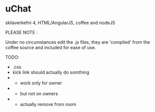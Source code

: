 uChat
=====

skilaverkefni 4, HTML/AngularJS, coffee and nodeJS

PLEASE NOTE :

Under no circumstances edit the .js files, they are 'compiled' from the coffee source and included for ease of use.


TODO:

 * .css
 * kick link should actually do somthing
 *  * work only for owner
 *  * but not on owners
 *  * actually remove from room
